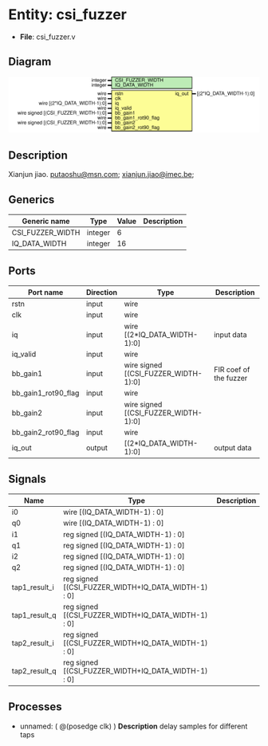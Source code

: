 # Entity: csi_fuzzer

- **File**: csi_fuzzer.v
## Diagram

![Diagram](csi_fuzzer.svg "Diagram")
## Description

Xianjun jiao. putaoshu@msn.com; xianjun.jiao@imec.be;
 
## Generics

| Generic name     | Type    | Value | Description |
| ---------------- | ------- | ----- | ----------- |
| CSI_FUZZER_WIDTH | integer | 6     |             |
| IQ_DATA_WIDTH    | integer | 16    |             |
## Ports

| Port name           | Direction | Type                                 | Description            |
| ------------------- | --------- | ------------------------------------ | ---------------------- |
| rstn                | input     | wire                                 |                        |
| clk                 | input     | wire                                 |                        |
| iq                  | input     | wire [(2*IQ_DATA_WIDTH-1):0]         | input data             |
| iq_valid            | input     | wire                                 |                        |
| bb_gain1            | input     | wire signed [(CSI_FUZZER_WIDTH-1):0] | FIR coef of the fuzzer |
| bb_gain1_rot90_flag | input     | wire                                 |                        |
| bb_gain2            | input     | wire signed [(CSI_FUZZER_WIDTH-1):0] |                        |
| bb_gain2_rot90_flag | input     | wire                                 |                        |
| iq_out              | output    | [(2*IQ_DATA_WIDTH-1):0]              | output data            |
## Signals

| Name          | Type                                                | Description |
| ------------- | --------------------------------------------------- | ----------- |
| i0            | wire [(IQ_DATA_WIDTH-1) : 0]                        |             |
| q0            | wire [(IQ_DATA_WIDTH-1) : 0]                        |             |
| i1            | reg  signed [(IQ_DATA_WIDTH-1) : 0]                 |             |
| q1            | reg  signed [(IQ_DATA_WIDTH-1) : 0]                 |             |
| i2            | reg  signed [(IQ_DATA_WIDTH-1) : 0]                 |             |
| q2            | reg  signed [(IQ_DATA_WIDTH-1) : 0]                 |             |
| tap1_result_i | reg signed [(CSI_FUZZER_WIDTH+IQ_DATA_WIDTH-1) : 0] |             |
| tap1_result_q | reg signed [(CSI_FUZZER_WIDTH+IQ_DATA_WIDTH-1) : 0] |             |
| tap2_result_i | reg signed [(CSI_FUZZER_WIDTH+IQ_DATA_WIDTH-1) : 0] |             |
| tap2_result_q | reg signed [(CSI_FUZZER_WIDTH+IQ_DATA_WIDTH-1) : 0] |             |
## Processes
- unnamed: ( @(posedge clk) )
**Description**
delay samples for different taps

